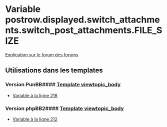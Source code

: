 # Variable postrow.displayed.switch_attachments.switch_post_attachments.FILE_SIZE
[Explication sur le forum des forums](http://forum.forumactif.com/t294113-listing-des-variables#postrow.displayed.switch_attachments.switch_post_attachments.FILE_SIZE)
## Utilisations dans les templates
### Version PunBB#### [Template viewtopic_body](punbb/viewtopic_body.md)
* [Variable à la ligne 218](../punbb/viewtopic_body.tpl#L218)
### Version phpBB2#### [Template viewtopic_body](subsilver/viewtopic_body.md)
* [Variable à la ligne 212](../subsilver/viewtopic_body.tpl#L212)